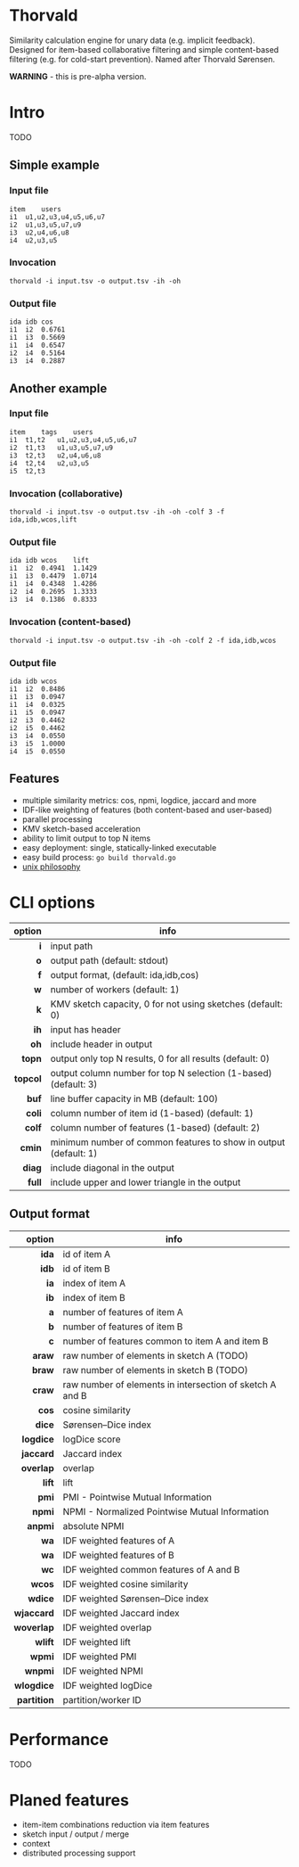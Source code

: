 # Thorvald
Similarity calculation engine for unary data (e.g. implicit feedback).
Designed for item-based collaborative filtering and simple content-based filtering (e.g. for cold-start prevention).
Named after Thorvald Sørensen.

**WARNING** - this is pre-alpha version.

# Intro

TODO

## Simple example

### Input file
```
item	users
i1	u1,u2,u3,u4,u5,u6,u7
i2	u1,u3,u5,u7,u9
i3	u2,u4,u6,u8
i4	u2,u3,u5
```

### Invocation
```thorvald -i input.tsv -o output.tsv -ih -oh```

### Output file
```
ida	idb	cos
i1	i2	0.6761
i1	i3	0.5669
i1	i4	0.6547
i2	i4	0.5164
i3	i4	0.2887
```

## Another example

### Input file
```
item	tags	users
i1	t1,t2	u1,u2,u3,u4,u5,u6,u7
i2	t1,t3	u1,u3,u5,u7,u9
i3	t2,t3	u2,u4,u6,u8
i4	t2,t4	u2,u3,u5
i5	t2,t3	
```

### Invocation (collaborative)
```thorvald -i input.tsv -o output.tsv -ih -oh -colf 3 -f ida,idb,wcos,lift```

### Output file
```
ida	idb	wcos	lift
i1	i2	0.4941	1.1429
i1	i3	0.4479	1.0714
i1	i4	0.4348	1.4286
i2	i4	0.2695	1.3333
i3	i4	0.1386	0.8333
```

### Invocation (content-based)
```thorvald -i input.tsv -o output.tsv -ih -oh -colf 2 -f ida,idb,wcos```

### Output file
```
ida	idb	wcos
i1	i2	0.8486
i1	i3	0.0947
i1	i4	0.0325
i1	i5	0.0947
i2	i3	0.4462
i2	i5	0.4462
i3	i4	0.0550
i3	i5	1.0000
i4	i5	0.0550
```

## Features

- multiple similarity metrics: cos, npmi, logdice, jaccard and more
- IDF-like weighting of features (both content-based and user-based)
- parallel processing
- KMV sketch-based acceleration
- ability to limit output to top N items
- easy deployment: single, statically-linked executable
- easy build process: `go build thorvald.go`
- [unix philosophy](https://en.wikipedia.org/wiki/Unix_philosophy)

# CLI options

|       option | info                                                             |
| -----------: | ---------------------------------------------------------------- | 
|        **i** | input path                                                       |
|        **o** | output path (default: stdout)                                    |
|        **f** | output format, (default: ida,idb,cos)                            |
|        **w** | number of workers (default: 1)                                   |
|        **k** | KMV sketch capacity, 0 for not using sketches (default: 0)       |
|       **ih** | input has header                                                 |
|       **oh** | include header in output                                         |
|     **topn** | output only top N results, 0 for all results (default: 0)        |
|   **topcol** | output column number for top N selection (1-based) (default: 3)  |
|      **buf** | line buffer capacity in MB (default: 100)                        |
|     **coli** | column number of item id (1-based) (default: 1)                  |
|     **colf** | column number of features (1-based) (default: 2)                 |
|     **cmin** | minimum number of common features to show in output (default: 1) |
|     **diag** | include diagonal in the output                                   |
|     **full** | include upper and lower triangle in the output                   |

## Output format

|        option | info                                                     |
| ------------: | -------------------------------------------------------- |
|       **ida** | id of item A                                             |
|       **idb** | id of item B                                             |
|        **ia** | index of item A                                          |
|        **ib** | index of item B                                          |
|         **a** | number of features of item A                             |
|         **b** | number of features of item B                             |
|         **c** | number of features common to item A and item B           |
|      **araw** | raw number of elements in sketch A (TODO)                |
|      **braw** | raw number of elements in sketch B (TODO)                |
|      **craw** | raw number of elements in intersection of sketch A and B |
|       **cos** | cosine similarity                                        |
|      **dice** | Sørensen–Dice index                                      |
|   **logdice** | logDice score                                            |
|   **jaccard** | Jaccard index                                            |
|   **overlap** | overlap                                                  |
|      **lift** | lift                                                     |
|       **pmi** | PMI - Pointwise Mutual Information                       |
|      **npmi** | NPMI - Normalized Pointwise Mutual Information           |
|     **anpmi** | absolute NPMI                                            |
|        **wa** | IDF weighted features of A                               |
|        **wa** | IDF weighted features of B                               |
|        **wc** | IDF weighted common features of A and B                  |
|      **wcos** | IDF weighted cosine similarity                           |
|     **wdice** | IDF weighted Sørensen–Dice index                         |
|  **wjaccard** | IDF weighted Jaccard index                               |
|  **woverlap** | IDF weighted overlap                                     |
|     **wlift** | IDF weighted lift                                        |
|      **wpmi** | IDF weighted PMI                                         |
|     **wnpmi** | IDF weighted NPMI                                        |
|  **wlogdice** | IDF weighted logDice                                     |
| **partition** | partition/worker ID                                      |

# Performance

TODO

# Planed features

- item-item combinations reduction via item features
- sketch input / output / merge
- context
- distributed processing support

[//]: # (online .md editor: https://markdown-editor.github.io/ )
